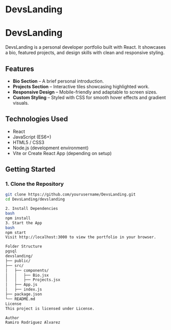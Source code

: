 # DevsLanding
# DevsLanding

DevsLanding is a personal developer portfolio built with React. It showcases a bio, featured projects, and design skills with clean and responsive styling.

## Features

- **Bio Section** – A brief personal introduction.
- **Projects Section** – Interactive tiles showcasing highlighted work.
- **Responsive Design** – Mobile-friendly and adaptable to screen sizes.
- **Custom Styling** – Styled with CSS for smooth hover effects and gradient visuals.

## Technologies Used

- React
- JavaScript (ES6+)
- HTML5 / CSS3
- Node.js (development environment)
- Vite or Create React App (depending on setup)

## Getting Started

### 1. Clone the Repository

```bash
git clone https://github.com/yourusername/DevsLanding.git
cd DevsLanding/devslanding

2. Install Dependencies
bash
npm install
3. Start the App
bash
npm start
Visit http://localhost:3000 to view the portfolio in your browser.

Folder Structure
pgsql
devslanding/
├── public/
├── src/
│   ├── components/
│   │   ├── Bio.jsx
│   │   ├── Projects.jsx
│   ├── App.js
│   ├── index.js
├── package.json
└── README.md
License
This project is licensed under License.

Author
Ramiro Rodriguez Alvarez
